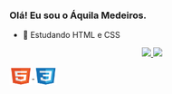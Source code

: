 ### Olá! Eu sou o Áquila Medeiros.

- 🌱 Estudando HTML e CSS

<div align="center">
  <a href="https://github.com/aquilamedeiros">
  <img height="180em" src="https://github-readme-stats.vercel.app/api?username=aquilamedeiros&show_icons=true&theme=dracula&include_all_commits=true&count_private=true"/>
  <img height="180em" src="https://github-readme-stats.vercel.app/api/top-langs/?username=aquilamedeiros&layout=compact&langs_count=7&theme=dracula"/>
</div>

<div style="display: inline_block;"><br>
  <img align="center" alt="aquila-HTML" height="30" width="40" src="https://raw.githubusercontent.com/devicons/devicon/master/icons/html5/html5-original.svg">
  <img align="center" alt="Rafa-CSS" height="30" width="40" src="https://raw.githubusercontent.com/devicons/devicon/master/icons/css3/css3-original.svg">
</div>

##

